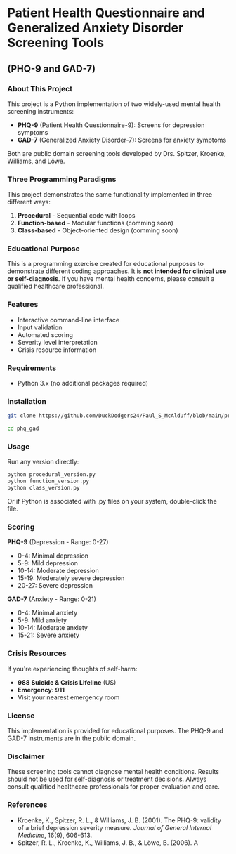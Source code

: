 # Patient Health Questionnaire and Generalized Anxiety Disorder Screening Tools

## (PHQ-9 and GAD-7)

### About This Project

This project is a Python implementation of two widely-used mental health screening instruments:

- **PHQ-9** (Patient Health Questionnaire-9): Screens for depression symptoms
- **GAD-7** (Generalized Anxiety Disorder-7): Screens for anxiety symptoms

Both are public domain screening tools developed by Drs. Spitzer, Kroenke, Williams, and Löwe.

### Three Programming Paradigms

This project demonstrates the same functionality implemented in three different ways:

1. **Procedural** - Sequential code with loops 
2. **Function-based** - Modular functions (comming soon)
3. **Class-based** - Object-oriented design (comming soon)

### Educational Purpose

This is a programming exercise created for educational purposes to demonstrate different coding approaches. It is **not intended for clinical use or self-diagnosis**. If you have mental health concerns, please consult a qualified healthcare professional.

### Features

- Interactive command-line interface
- Input validation
- Automated scoring
- Severity level interpretation
- Crisis resource information

### Requirements

- Python 3.x (no additional packages required)

### Installation

```bash
git clone https://github.com/DuckDodgers24/Paul_S_McAlduff/blob/main/projects/python/phq_gad.git

cd phq_gad
```

### Usage

Run any version directly:

```bash
python procedural_version.py
python function_version.py
python class_version.py
```

Or if Python is associated with .py files on your system, double-click the file.

### Scoring

**PHQ-9** (Depression - Range: 0-27)

- 0-4: Minimal depression
- 5-9: Mild depression
- 10-14: Moderate depression
- 15-19: Moderately severe depression
- 20-27: Severe depression

**GAD-7** (Anxiety - Range: 0-21)

- 0-4: Minimal anxiety
- 5-9: Mild anxiety
- 10-14: Moderate anxiety
- 15-21: Severe anxiety

### Crisis Resources

If you're experiencing thoughts of self-harm:

- **988 Suicide & Crisis Lifeline** (US)
- **Emergency: 911**
- Visit your nearest emergency room

### License

This implementation is provided for educational purposes. The PHQ-9 and GAD-7 instruments are in the public domain.

### Disclaimer

These screening tools cannot diagnose mental health conditions. Results should not be used for self-diagnosis or treatment decisions. Always consult qualified healthcare professionals for proper evaluation and care.

### References

- Kroenke, K., Spitzer, R. L., & Williams, J. B. (2001). The PHQ-9: validity of a brief depression severity measure. *Journal of General Internal Medicine*, 16(9), 606-613.
- Spitzer, R. L., Kroenke, K., Williams, J. B., & Löwe, B. (2006). A
